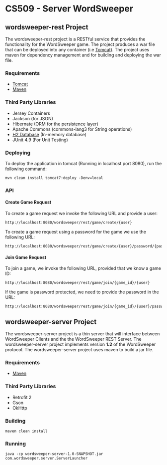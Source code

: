 # CS509 - Server WordSweeper

## wordsweeper-rest Project

The wordsweeper-rest project is a RESTful service that provides the
functionality for the WordSweeper game. The project produces a war file
that can be deployed into any container (i.e [Tomcat](http://tomcat.apache.org/)).
The project uses maven for dependency management and for building and 
deploying the war file.

### Requirements
- [Tomcat](http://tomcat.apache.org/)
- [Maven](https://maven.apache.org/)

### Third Party Libraries
- Jersey Containers
- Jackson (for JSON)
- Hibernate (ORM for the persistence layer)
- Apache Commons (commons-lang3 for String operations)
- [H2 Database](http://www.h2database.com/html/main.html) (In-memory database)
- JUnit 4.9 (For Unit Testing)

### Deploying
To deploy the application in tomcat (Running in localhost port 8080),
run the following command:
```
mvn clean install tomcat7:deploy -Denv=local
```

### API
#### Create Game Request
To create a game request we invoke the following URL and provide a user:
```
http://localhost:8080/wordsweeper/rest/game/create/{user}
```

To create a game request using a password for the game we use the
following URL:
```
http://localhost:8080/wordsweeper/rest/game/create/{user}/password/{password}
```
#### Join Game Request
To join a game, we invoke the following URL, provided that we know a 
game ID:
```
http://localhost:8080/wordsweeper/rest/game/join/{game_id}/{user}
```

If the game is password protected, we need to provide the password in
the URL:
```
http://localhost:8080/wordsweeper/rest/game/join/{game_id}/{user}/password/{password}
```

## wordsweeper-server Project

The wordsweeper-server project is a thin server that will interface
between WordSweeper Clients and the the WordSweeper REST Server. The
wordsweeper-server project implements version **1.2** of the WordSweeper
protocol. The wordsweeper-server project uses maven to build a jar file.

### Requirements
- [Maven](https://maven.apache.org/)

### Third Party Libraries
- Retrofit 2
- Gson
- OkHttp

### Building
```
maven clean install
```

### Running
```
java -cp wordsweeper-server-1.0-SNAPSHOT.jar com.wordsweeper.server.ServerLauncher
```